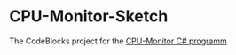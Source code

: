 CPU-Monitor-Sketch
==================

The CodeBlocks project for the [CPU-Monitor C# programm](https://github.com/maxroehrl/CPU-Monitor)
